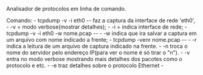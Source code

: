 Analisador de protocolos em linha de comando.

Comando: 
	- tcpdump -v -i eth0  -- faz a captura da interface de rede 'eth0', 
		- -v = modo verbose(mostrar detalhes);
		- -i = indica interface de rede;
	- tcpdump -v -i eth0 -w nome.pcap  -- 
		- -w indica que ira salvar a captura em um arquivo com nome indicado a frente;
	- tcpdump -venr nome.pcap  -- 
		- -r indica a leitura de um arquivo de captura indicado na frente. 
		- -n troca o nome do servidor pelo endereço IP(para ver o nome é só tirar o "n").
		- -v entra no modo verbose mostrando mais detalhes dos pacotes como o protocolo e etc.
		- -e traz detalhes sobre o protocolo Ethernet
	- 
	
	
	